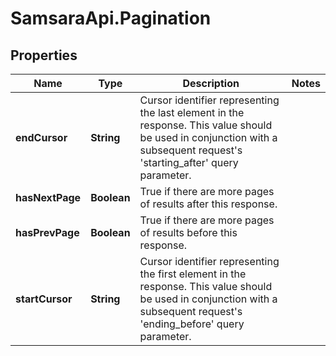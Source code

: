 # SamsaraApi.Pagination

## Properties
Name | Type | Description | Notes
------------ | ------------- | ------------- | -------------
**endCursor** | **String** | Cursor identifier representing the last element in the response. This value should be used in conjunction with a subsequent request&#39;s &#39;starting_after&#39; query parameter. | 
**hasNextPage** | **Boolean** | True if there are more pages of results after this response. | 
**hasPrevPage** | **Boolean** | True if there are more pages of results before this response. | 
**startCursor** | **String** | Cursor identifier representing the first element in the response. This value should be used in conjunction with a subsequent request&#39;s &#39;ending_before&#39; query parameter. | 


